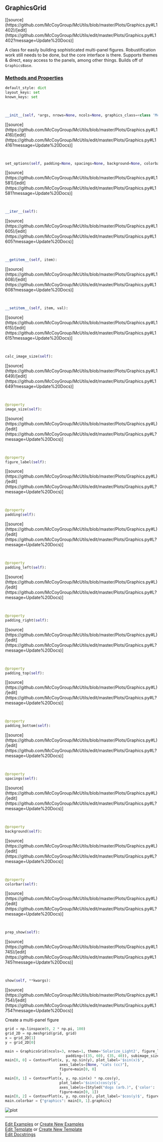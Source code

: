 ## <a id="McUtils.Plots.Graphics.GraphicsGrid">GraphicsGrid</a> 
<div class="docs-source-link" markdown="1">
[[source](https://github.com/McCoyGroup/McUtils/blob/master/Plots/Graphics.py#L1402)/[edit](https://github.com/McCoyGroup/McUtils/edit/master/Plots/Graphics.py#L1402?message=Update%20Docs)]
</div>

A class for easily building sophisticated multi-panel figures.
Robustification work still needs to be done, but the core interface is there.
Supports themes & direct, easy access to the panels, among other things.
Builds off of `GraphicsBase`.

<div class="collapsible-section">
 <div class="collapsible-section collapsible-section-header" markdown="1">
 
### <a class="collapse-link" data-toggle="collapse" href="#methods">Methods and Properties</a> <a class="float-right" data-toggle="collapse" href="#methods"><i class="fa fa-chevron-down"></i></a>

 </div>
 <div class="collapsible-section collapsible-section-body collapse" id="methods" markdown="1">

```python
default_style: dict
layout_keys: set
known_keys: set
```
<a id="McUtils.Plots.Graphics.GraphicsGrid.__init__" class="docs-object-method">&nbsp;</a> 
```python
__init__(self, *args, nrows=None, ncols=None, graphics_class=<class 'McUtils.Plots.Graphics.Graphics'>, figure=None, axes=None, subplot_kw=None, _subplot_init=None, mpl_backend=None, subimage_size=(200, 200), subimage_aspect_ratio='auto', padding=None, spacings=None, **opts): 
```
<div class="docs-source-link" markdown="1">
[[source](https://github.com/McCoyGroup/McUtils/blob/master/Plots/Graphics.py#L1416)/[edit](https://github.com/McCoyGroup/McUtils/edit/master/Plots/Graphics.py#L1416?message=Update%20Docs)]
</div>

<a id="McUtils.Plots.Graphics.GraphicsGrid.set_options" class="docs-object-method">&nbsp;</a> 
```python
set_options(self, padding=None, spacings=None, background=None, colorbar=None, figure_label=None, **parent_opts): 
```
<div class="docs-source-link" markdown="1">
[[source](https://github.com/McCoyGroup/McUtils/blob/master/Plots/Graphics.py#L1581)/[edit](https://github.com/McCoyGroup/McUtils/edit/master/Plots/Graphics.py#L1581?message=Update%20Docs)]
</div>

<a id="McUtils.Plots.Graphics.GraphicsGrid.__iter__" class="docs-object-method">&nbsp;</a> 
```python
__iter__(self): 
```
<div class="docs-source-link" markdown="1">
[[source](https://github.com/McCoyGroup/McUtils/blob/master/Plots/Graphics.py#L1605)/[edit](https://github.com/McCoyGroup/McUtils/edit/master/Plots/Graphics.py#L1605?message=Update%20Docs)]
</div>

<a id="McUtils.Plots.Graphics.GraphicsGrid.__getitem__" class="docs-object-method">&nbsp;</a> 
```python
__getitem__(self, item): 
```
<div class="docs-source-link" markdown="1">
[[source](https://github.com/McCoyGroup/McUtils/blob/master/Plots/Graphics.py#L1608)/[edit](https://github.com/McCoyGroup/McUtils/edit/master/Plots/Graphics.py#L1608?message=Update%20Docs)]
</div>

<a id="McUtils.Plots.Graphics.GraphicsGrid.__setitem__" class="docs-object-method">&nbsp;</a> 
```python
__setitem__(self, item, val): 
```
<div class="docs-source-link" markdown="1">
[[source](https://github.com/McCoyGroup/McUtils/blob/master/Plots/Graphics.py#L1615)/[edit](https://github.com/McCoyGroup/McUtils/edit/master/Plots/Graphics.py#L1615?message=Update%20Docs)]
</div>

<a id="McUtils.Plots.Graphics.GraphicsGrid.calc_image_size" class="docs-object-method">&nbsp;</a> 
```python
calc_image_size(self): 
```
<div class="docs-source-link" markdown="1">
[[source](https://github.com/McCoyGroup/McUtils/blob/master/Plots/Graphics.py#L1649)/[edit](https://github.com/McCoyGroup/McUtils/edit/master/Plots/Graphics.py#L1649?message=Update%20Docs)]
</div>

<a id="McUtils.Plots.Graphics.GraphicsGrid.image_size" class="docs-object-method">&nbsp;</a> 
```python
@property
image_size(self): 
```
<div class="docs-source-link" markdown="1">
[[source](https://github.com/McCoyGroup/McUtils/blob/master/Plots/Graphics.py#L)/[edit](https://github.com/McCoyGroup/McUtils/edit/master/Plots/Graphics.py#L?message=Update%20Docs)]
</div>

<a id="McUtils.Plots.Graphics.GraphicsGrid.figure_label" class="docs-object-method">&nbsp;</a> 
```python
@property
figure_label(self): 
```
<div class="docs-source-link" markdown="1">
[[source](https://github.com/McCoyGroup/McUtils/blob/master/Plots/Graphics.py#L)/[edit](https://github.com/McCoyGroup/McUtils/edit/master/Plots/Graphics.py#L?message=Update%20Docs)]
</div>

<a id="McUtils.Plots.Graphics.GraphicsGrid.padding" class="docs-object-method">&nbsp;</a> 
```python
@property
padding(self): 
```
<div class="docs-source-link" markdown="1">
[[source](https://github.com/McCoyGroup/McUtils/blob/master/Plots/Graphics.py#L)/[edit](https://github.com/McCoyGroup/McUtils/edit/master/Plots/Graphics.py#L?message=Update%20Docs)]
</div>

<a id="McUtils.Plots.Graphics.GraphicsGrid.padding_left" class="docs-object-method">&nbsp;</a> 
```python
@property
padding_left(self): 
```
<div class="docs-source-link" markdown="1">
[[source](https://github.com/McCoyGroup/McUtils/blob/master/Plots/Graphics.py#L)/[edit](https://github.com/McCoyGroup/McUtils/edit/master/Plots/Graphics.py#L?message=Update%20Docs)]
</div>

<a id="McUtils.Plots.Graphics.GraphicsGrid.padding_right" class="docs-object-method">&nbsp;</a> 
```python
@property
padding_right(self): 
```
<div class="docs-source-link" markdown="1">
[[source](https://github.com/McCoyGroup/McUtils/blob/master/Plots/Graphics.py#L)/[edit](https://github.com/McCoyGroup/McUtils/edit/master/Plots/Graphics.py#L?message=Update%20Docs)]
</div>

<a id="McUtils.Plots.Graphics.GraphicsGrid.padding_top" class="docs-object-method">&nbsp;</a> 
```python
@property
padding_top(self): 
```
<div class="docs-source-link" markdown="1">
[[source](https://github.com/McCoyGroup/McUtils/blob/master/Plots/Graphics.py#L)/[edit](https://github.com/McCoyGroup/McUtils/edit/master/Plots/Graphics.py#L?message=Update%20Docs)]
</div>

<a id="McUtils.Plots.Graphics.GraphicsGrid.padding_bottom" class="docs-object-method">&nbsp;</a> 
```python
@property
padding_bottom(self): 
```
<div class="docs-source-link" markdown="1">
[[source](https://github.com/McCoyGroup/McUtils/blob/master/Plots/Graphics.py#L)/[edit](https://github.com/McCoyGroup/McUtils/edit/master/Plots/Graphics.py#L?message=Update%20Docs)]
</div>

<a id="McUtils.Plots.Graphics.GraphicsGrid.spacings" class="docs-object-method">&nbsp;</a> 
```python
@property
spacings(self): 
```
<div class="docs-source-link" markdown="1">
[[source](https://github.com/McCoyGroup/McUtils/blob/master/Plots/Graphics.py#L)/[edit](https://github.com/McCoyGroup/McUtils/edit/master/Plots/Graphics.py#L?message=Update%20Docs)]
</div>

<a id="McUtils.Plots.Graphics.GraphicsGrid.background" class="docs-object-method">&nbsp;</a> 
```python
@property
background(self): 
```
<div class="docs-source-link" markdown="1">
[[source](https://github.com/McCoyGroup/McUtils/blob/master/Plots/Graphics.py#L)/[edit](https://github.com/McCoyGroup/McUtils/edit/master/Plots/Graphics.py#L?message=Update%20Docs)]
</div>

<a id="McUtils.Plots.Graphics.GraphicsGrid.colorbar" class="docs-object-method">&nbsp;</a> 
```python
@property
colorbar(self): 
```
<div class="docs-source-link" markdown="1">
[[source](https://github.com/McCoyGroup/McUtils/blob/master/Plots/Graphics.py#L)/[edit](https://github.com/McCoyGroup/McUtils/edit/master/Plots/Graphics.py#L?message=Update%20Docs)]
</div>

<a id="McUtils.Plots.Graphics.GraphicsGrid.prep_show" class="docs-object-method">&nbsp;</a> 
```python
prep_show(self): 
```
<div class="docs-source-link" markdown="1">
[[source](https://github.com/McCoyGroup/McUtils/blob/master/Plots/Graphics.py#L1745)/[edit](https://github.com/McCoyGroup/McUtils/edit/master/Plots/Graphics.py#L1745?message=Update%20Docs)]
</div>

<a id="McUtils.Plots.Graphics.GraphicsGrid.show" class="docs-object-method">&nbsp;</a> 
```python
show(self, **kwargs): 
```
<div class="docs-source-link" markdown="1">
[[source](https://github.com/McCoyGroup/McUtils/blob/master/Plots/Graphics.py#L1754)/[edit](https://github.com/McCoyGroup/McUtils/edit/master/Plots/Graphics.py#L1754?message=Update%20Docs)]
</div>

 </div>
</div>

Create a multi-panel figure

<div class="card in-out-block" markdown="1">

```python
grid = np.linspace(0, 2 * np.pi, 100)
grid_2D = np.meshgrid(grid, grid)
x = grid_2D[1]
y = grid_2D[0]

main = GraphicsGrid(ncols=3, nrows=1, theme='Solarize_Light2', figure_label='my beuatufil triptych',
                            padding=((35, 60), (35, 40)), subimage_size=300)
main[0, 0] = ContourPlot(x, y, np.sin(y), plot_label='$sin(x)$',
                         axes_labels=[None, "cats (cc)"],
                         figure=main[0, 0]
                         )
main[0, 1] = ContourPlot(x, y, np.sin(x) * np.cos(y),
                         plot_label='$sin(x)cos(y)$',
                         axes_labels=[Styled("dogs (arb.)", {'color': 'red'}), None],
                         figure=main[0, 1])
main[0, 2] = ContourPlot(x, y, np.cos(y), plot_label='$cos(y)$', figure=main[0, 2])
main.colorbar = {"graphics": main[0, 1].graphics}
```

<div class="card-body out-block" markdown="1">

![plot](../../../img/McUtils_GraphicsGrid_1.png)
</div>
</div>


___

[Edit Examples](https://github.com/McCoyGroup/McUtils/edit/gh-pages/ci/examples/McUtils/Plots/Graphics/GraphicsGrid.md) or 
[Create New Examples](https://github.com/McCoyGroup/McUtils/new/gh-pages/?filename=ci/examples/McUtils/Plots/Graphics/GraphicsGrid.md) <br/>
[Edit Template](https://github.com/McCoyGroup/McUtils/edit/gh-pages/ci/docs/McUtils/Plots/Graphics/GraphicsGrid.md) or 
[Create New Template](https://github.com/McCoyGroup/McUtils/new/gh-pages/?filename=ci/docs/templates/McUtils/Plots/Graphics/GraphicsGrid.md) <br/>
[Edit Docstrings](https://github.com/McCoyGroup/McUtils/edit/master/Plots/Graphics.py#L1402?message=Update%20Docs)